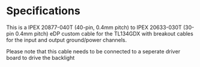 # Specifications

This is a IPEX 20877-040T (40-pin, 0.4mm pitch) to IPEX 20633-030T (30-pin 0.4mm pitch) eDP custom cable for the TL134GDX with breakout cables for the input and output ground/power channels.

Please note that this cable needs to be connected to a seperate driver board to drive the backlight